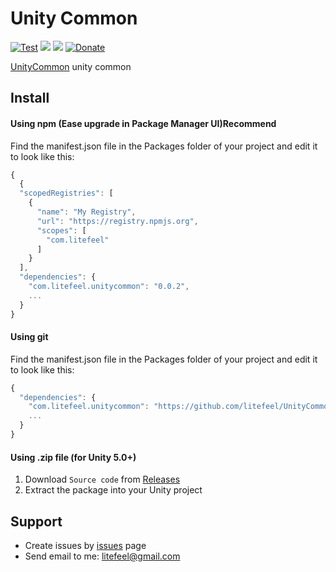 # Unity Common

[![Test](https://github.com/litefeel/UnityCommon/workflows/Test/badge.svg)](https://github.com/litefeel/UnityCommon/actions)
[![](https://img.shields.io/github/release/litefeel/UnityCommon.svg?label=latest%20version)](https://github.com/litefeel/UnityCommon/releases)
[![](https://img.shields.io/github/license/litefeel/UnityCommon.svg)](https://github.com/litefeel/UnityCommon/blob/main/LICENSE.md)
[![Donate](https://img.shields.io/badge/Donate-PayPal-green.svg)](https://paypal.me/litefeel)

[UnityCommon](https://github.com/litefeel/UnityCommon) unity common

## Install

#### Using npm (Ease upgrade in Package Manager UI)**Recommend**

Find the manifest.json file in the Packages folder of your project and edit it to look like this:
``` js
{
  {
  "scopedRegistries": [
    {
      "name": "My Registry",
      "url": "https://registry.npmjs.org",
      "scopes": [
        "com.litefeel"
      ]
    }
  ],
  "dependencies": {
    "com.litefeel.unitycommon": "0.0.2",
    ...
  }
}
```

#### Using git

Find the manifest.json file in the Packages folder of your project and edit it to look like this:
``` js
{
  "dependencies": {
    "com.litefeel.unitycommon": "https://github.com/litefeel/UnityCommon.git#0.0.2",
    ...
  }
}
```

#### Using .zip file (for Unity 5.0+)

1. Download `Source code` from [Releases](https://github.com/litefeel/UnityCommon/releases)
2. Extract the package into your Unity project



## Support

- Create issues by [issues][issues] page
- Send email to me: <litefeel@gmail.com>

[issues]: https://github.com/litefeel/UnityCommon/issues 
